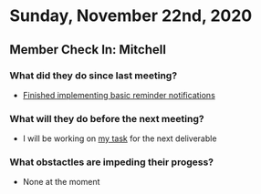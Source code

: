 # Sunday, November 22nd, 2020

## Member Check In: Mitchell
### What did they do since last meeting?
* [Finished implementing basic reminder notifications](https://github.com/MitchellTFord/Fitness-Tracker/issues/34)
### What will they do before the next meeting?
* I will be working on [my task](https://github.com/MitchellTFord/Fitness-Tracker/issues/35) for the next deliverable
### What obstactles are impeding their progess?
* None at the moment
